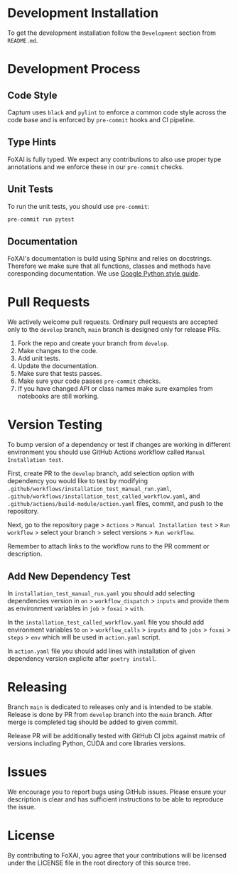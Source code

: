 
# Development Installation

To get the development installation follow the `Development` section from
`README.md`.

# Development Process

## Code Style

Captum uses `black` and `pylint` to enforce a common code style across the code
base and is enforced by `pre-commit` hooks and CI pipeline.

## Type Hints

FoXAI is fully typed. We expect any contributions to also use proper type
annotations and we enforce these in our `pre-commit` checks.

## Unit Tests

To run the unit tests, you should use `pre-commit`:

```bash
pre-commit run pytest
```

## Documentation

FoXAI's documentation is build using Sphinx and relies on docstrings. Therefore
we make sure that all functions, classes and methods have coresponding
documentation. We use
[Google Python style guide](https://google.github.io/styleguide/pyguide.html).

# Pull Requests

We actively welcome pull requests. Ordinary pull requests are accepted only to the
`develop` branch, `main` branch is designed only for release PRs.

1. Fork the repo and create your branch from `develop`.
2. Make changes to the code.
3. Add unit tests.
4. Update the documentation.
5. Make sure that tests passes.
6. Make sure your code passes `pre-commit` checks.
7. If you have changed API or class names make sure examples from notebooks
are still working.

# Version Testing

To bump version of a dependency or test if changes are working in different
environment you should use GitHub Actions workflow called
`Manual Installation test`.

First, create PR to the `develop` branch, add
selection option with dependency you would like to test by modifying
`.github/workflows/installation_test_manual_run.yaml`,
`.github/workflows/installation_test_called_workflow.yaml`, and
`.github/actions/build-module/action.yaml` files, commit, and push
to the repository.

Next, go to the repository page > `Actions` >
`Manual Installation test` > `Run workflow` > select your branch > select
versions > `Run workflow`.

Remember to attach links to the workflow runs to the PR comment or description.

## Add New Dependency Test

In `installation_test_manual_run.yaml` you should add selecting
dependencies version in `on` > `workflow_dispatch` > `inputs` and provide
them as environment variables in `job` > `foxai` > `with`.

In the `installation_test_called_workflow.yaml` file you should add
environment variables to `on` > `workflow_calls` > `inputs` and to `jobs` >
`foxai` > `steps` > `env` which will be used in `action.yaml` script.

In `action.yaml` file you should add lines with
installation of given dependency version explicite after `poetry install`.

# Releasing

Branch `main` is dedicated to releases only and is intended to be stable. Release
is done by PR from `develop` branch into the `main` branch. After merge is
completed tag should be added to given commit.

Release PR will be additionally tested with GitHub CI jobs against matrix of
versions including Python, CUDA and core libraries versions.

# Issues

We encourage you to report bugs using GitHub issues. Please ensure your
description is clear and has sufficient instructions to be able to reproduce
the issue.

# License

By contributing to FoXAI, you agree that your contributions will be licensed under
the LICENSE file in the root directory of this source tree.
